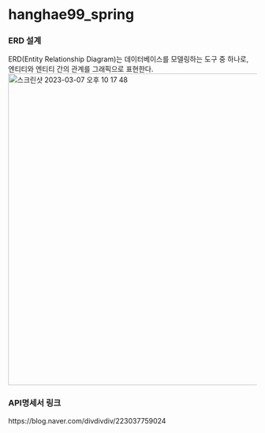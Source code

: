 # hanghae99_spring

<h3>ERD 설계</h3>
ERD(Entity Relationship Diagram)는 데이터베이스를 모델링하는 도구 중 하나로, 엔티티와 엔티티 간의 관계를 그래픽으로 표현한다.


<img width="632" alt="스크린샷 2023-03-07 오후 10 17 48" src="https://user-images.githubusercontent.com/119715555/223433347-22ac9049-8f37-42dd-918e-3020f274b010.png">


<h3>API명세서 링크</h3>
https://blog.naver.com/divdivdiv/223037759024
